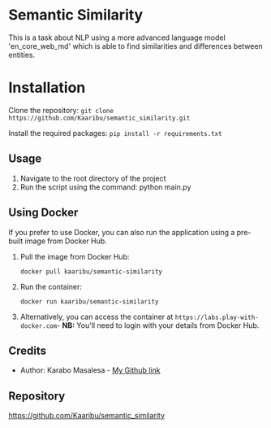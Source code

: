 # Semantic Similarity

This is a task about NLP using a more advanced language model 'en_core_web_md' which is able to find similarities and differences between entities.

# Installation

Clone the repository: `git clone https://github.com/Kaaribu/semantic_similarity.git`

Install the required packages: `pip install -r requirements.txt`


## Usage

1. Navigate to the root directory of the project
2. Run the script using the command: python main.py

## Using Docker

If you prefer to use Docker, you can also run the application using a pre-built image from Docker Hub.

1. Pull the image from Docker Hub:

    `docker pull kaaribu/semantic-similarity`

2. Run the container:

    `docker run kaaribu/semantic-similarity`

3. Alternatively, you can access the container at `https://labs.play-with-docker.com`- **NB:** You'll need to login with your details from Docker Hub.


## Credits

- Author: Karabo Masalesa - [My Github link](https://github.com/Kaaribu)

## Repository

https://github.com/Kaaribu/semantic_similarity
